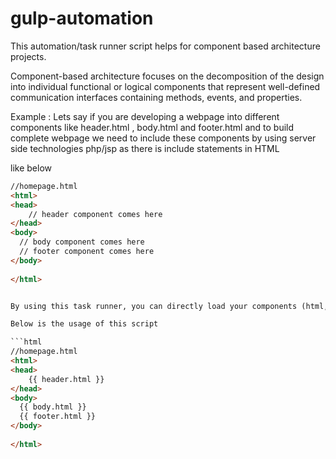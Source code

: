 # gulp-automation
This automation/task runner script helps for component based architecture projects.

Component-based architecture focuses on the decomposition of the design into individual functional or logical components that represent well-defined communication interfaces containing methods, events, and properties.

Example : Lets say if you are developing a webpage into different components like header.html , body.html and footer.html and to build complete webpage we need to include these components by using server side technologies php/jsp as there is include statements in HTML

like below
```html
//homepage.html
<html>
<head>
    // header component comes here
</head>
<body>
  // body component comes here
  // footer component comes here
</body>
  
</html>


By using this task runner, you can directly load your components (html, css and js) with out need server technology. 

Below is the usage of this script

```html
//homepage.html
<html>
<head>
    {{ header.html }}
</head>
<body>
  {{ body.html }}
  {{ footer.html }}
</body>
  
</html>





